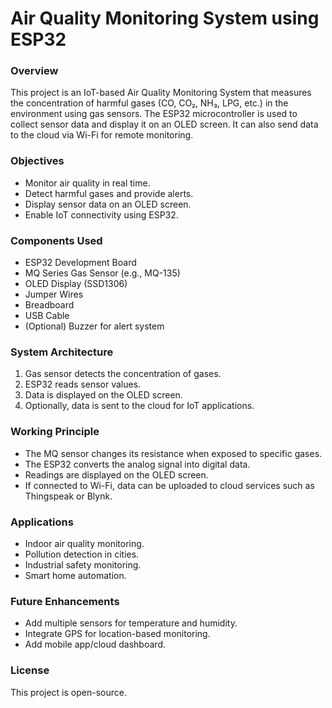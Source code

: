 # Air Quality Monitoring System using ESP32

### Overview

This project is an IoT-based Air Quality Monitoring System that measures the concentration of harmful gases (CO, CO₂, NH₃, LPG, etc.) in the environment using gas sensors. The ESP32 microcontroller is used to collect sensor data and display it on an OLED screen. It can also send data to the cloud via Wi-Fi for remote monitoring.

### Objectives
* Monitor air quality in real time.
* Detect harmful gases and provide alerts.
* Display sensor data on an OLED screen.
* Enable IoT connectivity using ESP32.

### Components Used
* ESP32 Development Board
* MQ Series Gas Sensor (e.g., MQ-135)
* OLED Display (SSD1306)
* Jumper Wires
* Breadboard
* USB Cable
* (Optional) Buzzer for alert system

### System Architecture
1. Gas sensor detects the concentration of gases.
2.  ESP32 reads sensor values.
3. Data is displayed on the OLED screen.
4. Optionally, data is sent to the cloud for IoT applications.

### Working Principle
* The MQ sensor changes its resistance when exposed to specific gases.
* The ESP32 converts the analog signal into digital data.
* Readings are displayed on the OLED screen.
* If connected to Wi-Fi, data can be uploaded to cloud services such as Thingspeak or Blynk.

### Applications
* Indoor air quality monitoring.
* Pollution detection in cities.
* Industrial safety monitoring.
* Smart home automation.

### Future Enhancements
* Add multiple sensors for temperature and humidity.
* Integrate GPS for location-based monitoring.
* Add mobile app/cloud dashboard.

### License
This project is open-source.
